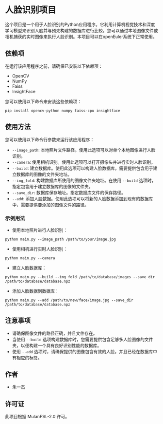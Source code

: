 # 人脸识别项目

这个项目是一个用于人脸识别的Python应用程序。它利用计算机视觉技术和深度学习模型来识别人脸并与预先构建的数据库进行比较。您可以通过本地图像文件或相机捕获的实时图像来执行人脸识别。本项目可以在openEuler系统下正常使用。

## 依赖项

在运行该应用程序之前，请确保已安装以下依赖项：

- OpenCV
- NumPy
- Faiss
- InsightFace

您可以使用以下命令来安装这些依赖项：

```
pip install opencv-python numpy faiss-cpu insightface
```

## 使用方法

您可以使用以下命令行参数来运行该应用程序：

- `--image_path`: 本地照片文件路径。使用此选项可以对单个本地图像进行人脸识别。
- `--camera`: 使用相机识别。使用此选项可以打开摄像头并进行实时人脸识别。
- `--build`: 建立数据库。使用此选项可以构建人脸数据库，需要提供包含用于建立数据库的图像的文件夹地址。
- `--img_fold`: 构建数据库所使用的图像文件夹地址。在使用 `--build` 选项时，指定包含用于建立数据库的图像的文件夹。
- `--save_dir`: 数据库保存地址。指定数据库文件的保存路径。
- `--add`: 添加人脸数据。使用此选项可以将新的人脸数据添加到现有的数据库中，需要提供要添加的图像文件的路径。

### 示例用法

- 使用本地照片进行人脸识别：

```
python main.py --image_path /path/to/your/image.jpg
```

- 使用相机进行实时人脸识别：

```
python main.py --camera
```

- 建立人脸数据库：

```
python main.py --build --img_fold /path/to/database/images --save_dir /path/to/database/database.npz
```

- 添加人脸数据到数据库：

```
python main.py --add /path/to/new/face/image.jpg --save_dir /path/to/database/database.npz
```

## 注意事项

- 请确保图像文件的路径正确，并且文件存在。
- 当使用 `--build` 选项构建数据库时，您需要提供包含足够多人脸图像的文件夹，以便构建一个具有良好识别性能的数据库。
- 使用 `--add` 选项时，请确保提供的图像包含有效的人脸，并且已经在数据库中有相应的标签。

## 作者

- 朱一杰

## 许可证

此项目根据 MulanPSL-2.0 许可。